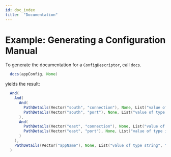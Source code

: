 ```yaml
---
id: doc_index
title:  "Documentation"
---
```


# Example: Generating a Configuration Manual

To generate the documentation for a `ConfigDescriptor`, call `docs`. 

```scala
  docs(appConfig, None)
```

yields the result:

```scala
  And(
    And(
      And(
        PathDetails(Vector("south", "connection"), None, List("value of type string", "South details", "asdf")),
        PathDetails(Vector("south", "port"), None, List("value of type int", "South details", "asdf"))
      ),
      And(
        PathDetails(Vector("east", "connection"), None, List("value of type string", "East details", "asdf")),
        PathDetails(Vector("east", "port"), None, List("value of type int", "East details", "asdf"))
      )
    ),
    PathDetails(Vector("appName"), None, List("value of type string", "asdf"))
  )
```
